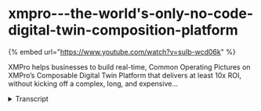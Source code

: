 # xmpro---the-world's-only-no-code-digital-twin-composition-platform
{% embed url="https://www.youtube.com/watch?v=suIb-wcd06k" %}



XMPro helps businesses to build real-time, Common Operating Pictures on XMPro’s Composable Digital Twin Platform that delivers at least 10x ROI, without kicking off a complex, long, and expensive...
<details>
<summary>Transcript</summary>XMPro helps businesses to build real-time, Common Operating Pictures on XMPro’s Composable Digital Twin Platform that delivers at least 10x ROI, without kicking off a complex, long, and expensive...
in any asset intensive industry every

minute counts

unexpected events can Blindside

businesses and cause Ripple effects that

impact the entire supply chain

that's why companies are turning to

digital twins to help them streamline

their operations but digital twin is a

virtual replica of a physical asset or

process it allows companies to simulate

Monitor and optimize their operations in

real time but not all digital twin

Solutions are created equal

that's where XM Pro comes in

XM Pro is the world's only no code

digital twin composition platform that

enables companies to rapidly build and

deploy AI power digital twin models

the solution includes several powerful

components to streamline the process

the XM Pro Data stream designer is a

powerful drag and drop tool that enables

subject matter experts to create data

models and integrate diverse data from a

wide range of sources this tool allows

businesses to create accurate and

comprehensive digital twin models that

reflect the complex interdependencies

between machines and processes within

their operations

the XM Pro app designer is a no code

development tool that enables subject

matter experts to build custom

applications that can be used to

interact with digital twin models

these applications can be used to

Monitor and control operations in real

time while also providing real-time

feedback on performance the XM Pro

recommendation engine provides insights

and recommendations for Effective and

prescriptive action

by providing data-driven recommendations

companies can make informed decisions to

improve efficiency and reduce asset

downtime

companies that deploy XM Pro

consistently see at least 10x Roi with

initial digital twin applications built

in only a matter of weeks

this is why a number of Fortune 500

companies and even two Fortune 20

companies trust XM Pro as their digital

twin composition platform

XM Pro allows companies to build a

common operating picture that integrates

all the data from various sources into a

unified event board

this feature provides real-time

visibility of operations at a strategic

tactical and operational level

this enables decision makers to identify

and react to potential issues before

they occur

don't know where to begin the team at XM

Pro is ready to help you every step of

the way

our expert consultant team can guide and

train your subject matter experts to

build high impact digital twin models

that feature granular kpi and Roi

measurement

contact us and start building your first

XM Pro digital twin today

[Music]
</details>